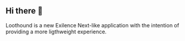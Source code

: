 ## Hi there 👋

Loothound is a new Exilence Next-like application with the intention of providing a more ligthweight experience.
